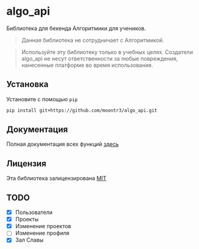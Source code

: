 # algo_api

Библиотека для бекенда Алгоритмики для учеников.
> Данная библиотека не сотрудничает с Алгоритмикой.

> Используйте эту библиотеку только в учебных целях. Создатели algo_api не несут ответственности за любые повреждения, нанесенные платформе во время использования.

## Установка

Установите с помощью `pip`

```bash
pip install git+https://github.com/moontr3/algo_api.git
```

## Документация

Полная документация всех функций [здесь](docs/reference.md)

## Лицензия

Эта библиотека залицензирована [MIT](LICENSE)

## TODO

- [x] Пользователи
- [x] Проекты
- [x] Изменение проектов
- [ ] Изменение профиля
- [x] Зал Славы
